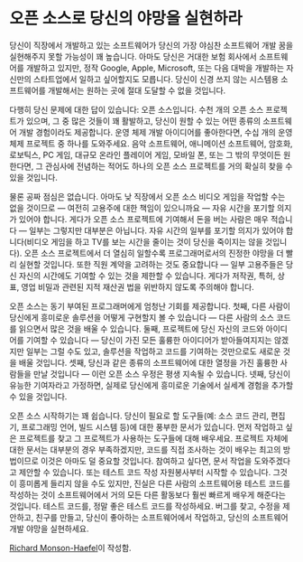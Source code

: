 # 오픈 소스로 당신의 야망을 실현하라

당신이 직장에서 개발하고 있는 소프트웨어가 당신의 가장 야심찬 소프트웨어 개발 꿈을 실현해주지 못할 가능성이 꽤 높습니다. 아마도 당신은 거대한 보험 회사에서 소프트웨어를 개발하고 있지만, 정작 Google, Apple, Microsoft, 또는 다음 대박을 개발하는 자신만의 스타트업에서 일하고 싶어할지도 모릅니다. 당신이 신경 쓰지 않는 시스템용 소프트웨어를 개발해서는 원하는 곳에 절대 도달할 수 없을 것입니다.

다행히 당신 문제에 대한 답이 있습니다: 오픈 소스입니다. 수천 개의 오픈 소스 프로젝트가 있으며, 그 중 많은 것들이 꽤 활발하고, 당신이 원할 수 있는 어떤 종류의 소프트웨어 개발 경험이라도 제공합니다. 운영 체제 개발 아이디어를 좋아한다면, 수십 개의 운영 체제 프로젝트 중 하나를 도와주세요. 음악 소프트웨어, 애니메이션 소프트웨어, 암호화, 로보틱스, PC 게임, 대규모 온라인 플레이어 게임, 모바일 폰, 또는 그 밖의 무엇이든 원한다면, 그 관심사에 전념하는 적어도 하나의 오픈 소스 프로젝트를 거의 확실히 찾을 수 있을 것입니다.

물론 공짜 점심은 없습니다. 아마도 낮 직장에서 오픈 소스 비디오 게임을 작업할 수는 없을 것이므로 — 여전히 고용주에 대한 책임이 있으니까요 — 자유 시간을 포기할 의지가 있어야 합니다. 게다가 오픈 소스 프로젝트에 기여해서 돈을 버는 사람은 매우 적습니다 — 일부는 그렇지만 대부분은 아닙니다. 자유 시간의 일부를 포기할 의지가 있어야 합니다(비디오 게임을 하고 TV를 보는 시간을 줄이는 것이 당신을 죽이지는 않을 것입니다). 오픈 소스 프로젝트에서 더 열심히 일할수록 프로그래머로서의 진정한 야망을 더 빨리 실현할 것입니다. 또한 직원 계약을 고려하는 것도 중요합니다 — 일부 고용주들은 당신 자신의 시간에도 기여할 수 있는 것을 제한할 수 있습니다. 게다가 저작권, 특허, 상표, 영업 비밀과 관련된 지적 재산권 법을 위반하지 않도록 주의해야 합니다.

오픈 소스는 동기 부여된 프로그래머에게 엄청난 기회를 제공합니다. 첫째, 다른 사람이 당신에게 흥미로운 솔루션을 어떻게 구현할지 볼 수 있습니다 — 다른 사람의 소스 코드를 읽으면서 많은 것을 배울 수 있습니다. 둘째, 프로젝트에 당신 자신의 코드와 아이디어를 기여할 수 있습니다 — 당신이 가진 모든 훌륭한 아이디어가 받아들여지지는 않겠지만 일부는 그럴 수도 있고, 솔루션을 작업하고 코드를 기여하는 것만으로도 새로운 것을 배울 것입니다. 셋째, 당신과 같은 종류의 소프트웨어에 대한 열정을 가진 훌륭한 사람들을 만날 것입니다 — 이런 오픈 소스 우정은 평생 지속될 수 있습니다. 넷째, 당신이 유능한 기여자라고 가정하면, 실제로 당신에게 흥미로운 기술에서 실세계 경험을 추가할 수 있을 것입니다.

오픈 소스 시작하기는 꽤 쉽습니다. 당신이 필요로 할 도구들(예: 소스 코드 관리, 편집기, 프로그래밍 언어, 빌드 시스템 등)에 대한 풍부한 문서가 있습니다. 먼저 작업하고 싶은 프로젝트를 찾고 그 프로젝트가 사용하는 도구들에 대해 배우세요. 프로젝트 자체에 대한 문서는 대부분의 경우 부족하겠지만, 코드를 직접 조사하는 것이 배우는 최고의 방법이므로 이것은 아마도 덜 중요할 것입니다. 참여하고 싶다면, 문서 작업을 도와주겠다고 제안할 수 있습니다. 또는 테스트 코드 작성 자원봉사부터 시작할 수 있습니다. 그것이 흥미롭게 들리지 않을 수도 있지만, 진실은 다른 사람의 소프트웨어용 테스트 코드를 작성하는 것이 소프트웨어에서 거의 모든 다른 활동보다 훨씬 빠르게 배우게 해준다는 것입니다. 테스트 코드를, 정말 좋은 테스트 코드를 작성하세요. 버그를 찾고, 수정을 제안하고, 친구를 만들고, 당신이 좋아하는 소프트웨어에서 작업하고, 당신의 소프트웨어 개발 야망을 실현하세요.

[Richard Monson-Haefel](http://programmer.97things.oreilly.com/wiki/index.php/Richard_Monson-Haefel)이 작성함.